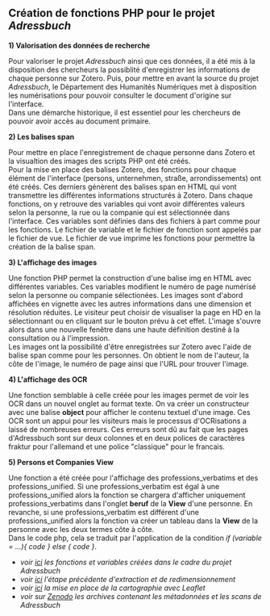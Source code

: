 **Création de fonctions PHP pour le projet _Adressbuch_**
-----------------------------------------------------------------
**1) Valorisation des données de recherche**

Pour valoriser le projet _Adressbuch_ ainsi que ces données, il a été mis à la disposition des chercheurs la possiblité d'enregistrer les informations de chaque personne sur Zotero. Puis, pour mettre en avant la source du projet _Adressbuch_, le Département des Humanités Numériques met à disposition les numérisations pour pouvoir consulter le document d'origine sur l'interface.  
Dans une démarche historique, il est essentiel pour les chercheurs de pouvoir avoir accès au document primaire. 

**2) Les balises span**

Pour mettre en place l'enregistrement de chaque personne dans Zotero et la visualtion des images des scripts PHP ont été créés.  
Pour la mise en place des balises Zotero, des fonctions pour chaque élément de l'interface (persons, unternehmen, straße, arrondissements) ont été créés. Ces derniers génèrent des balises span en HTML qui vont transmettre les différentes informations structurés à Zotero. Dans chaque fonctions, on y retrouve des variables qui vont avoir différentes valeurs selon la personne, la rue ou la companie qui est sélectionnée dans l'interface. Ces variables sont définies dans des fichiers à part comme pour les fonctions. Le fichier de variable et le fichier de fonction sont appelés par le fichier de vue. Le fichier de vue imprime les fonctions pour permettre la création de la balise span. 
  
**3) L'affichage des images**

Une fonction PHP permet la construction d'une balise img en HTML avec différentes variables. Ces variables modifient le numéro de page numérisé selon la personne ou companie sélectionées. Les images sont d'abord affichées en vignette avec les autres informations dans une dimension et résolution réduites. Le visiteur peut choisir de visualiser la page en HD en la sélectionnant ou en cliquant sur le bouton prévu à cet effet. L'image s'ouvre alors dans une nouvelle fenêtre dans une haute définition destiné à la consultation ou à l'impression.  
Les images ont la possibilité d'être enregistrées sur Zotero avec l'aide de balise span comme pour les personnes. On obtient le nom de l'auteur, la côte de l'image, le numéro de page ainsi que l'URL pour trouver l'image.

**4) L'affichage des OCR**

Une fonction semblable à celle créée pour les images permet de voir les OCR dans un nouvel onglet au format texte. On va créer un constructeur avec une balise **object** pour afficher le contenu textuel d'une image. Ces OCR sont un appui pour les visiteurs mais le processus d'OCRisations a laissé de nombreuses erreurs. Ces erreurs sont dû au fait que les pages d'Adressbuch sont sur deux colonnes et en deux polices de caractères fraktur pour l'allemand et une police "classique" pour le francais.

**5) Persons et Companies View**

Une fonction a été créée pour l'affichage des professions_verbatims et des professions_unified. Si une professions_verbatim est égal à une professions_unified alors la fonction se chargera d'afficher uniquement professions_verbatims dans l'onglet **beruf** de la **View** d'une personne. En revanche, si une professions_verbatim est différent d'une professions_unified alors la fonction va créer un tableau dans la **View** de la personne avec les deux termes côte à côte.  
Dans le code php, cela se traduit par l'application de la condition *if (variable = ...){ code } else { code }*.


  
* _voir [ici](https://github.com/evirevialle/Adressbuch1854/tree/master/templates/functions) les fonctions et variables créées dans le cadre du projet Adressbuch_  
* _voir [ici](Extraction_metadonnees_redimensionnement.md) l'étape précédente d'extraction et de redimensionnement_
* _voir [ici](Cartographie.md) la mise en place de la cartographie avec Leaflet_
* _voir sur [Zenodo](https://doi.org/10.5281/zenodo.5524880) les archives contenant les métadonnées et les scans de Adressbuch_

